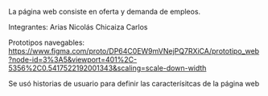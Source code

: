 La página web consiste en oferta y demanda de empleos.

Integrantes: 
Arias Nicolás
Chicaiza Carlos

Prototipos navegables: 
https://www.figma.com/proto/DP64C0EW9mVNejPQ7RXiCA/prototipo_web?node-id=3%3A5&viewport=401%2C-5356%2C0.5417522192001343&scaling=scale-down-width

Se usó historias de usuario para definir las caracterísitcas de la página web 
